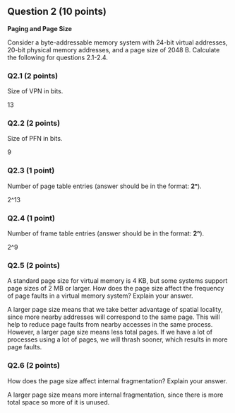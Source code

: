 ## Question 2 (10 points)
**Paging and Page Size**

Consider a byte-addressable memory system with 24-bit virtual addresses, 20-bit
physical memory addresses, and a page size of 2048 B. Calculate the following
for questions 2.1-2.4.

### Q2.1 (2 points)
Size of VPN in bits.

13

### Q2.2 (2 points)
Size of PFN in bits.

9

### Q2.3 (1 point)
Number of page table entries (answer should be in the format: **2ⁿ**).

2^13

### Q2.4 (1 point)
Number of frame table entries (answer should be in the format: **2ⁿ**).

2^9

### Q2.5 (2 points)
A standard page size for virtual memory is 4 KB, but some systems support page
sizes of 2 MB or larger. How does the page size affect the frequency of page
faults in a virtual memory system? Explain your answer.

A larger page size means that we take better advantage of spatial locality,
since more nearby addresses will correspond to the same page. This will help to
reduce page faults from nearby accesses in the same process. However, a larger
page size means less total pages. If we have a lot of processes using a lot of
pages, we will thrash sooner, which results in more page faults.

### Q2.6 (2 points)
How does the page size affect internal fragmentation? Explain your answer.

A larger page size means more internal fragmentation, since there is more total
space so more of it is unused.
